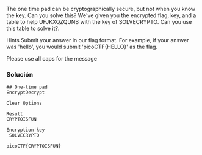 The one time pad can be cryptographically secure, but not when you know the key. Can you solve this? We've given you the encrypted flag, key, and a table to help UFJKXQZQUNB with the key of SOLVECRYPTO. Can you use this table to solve it?.

Hints
Submit your answer in our flag format. For example, if your answer was 'hello', you would submit 'picoCTF{HELLO}' as the flag.

Please use all caps for the message

### Solución

```
## One-time pad
EncryptDecrypt

Clear Options

Result
CRYPTOISFUN

Encryption key
 SOLVECRYPTO
 
picoCTF{CRYPTOISFUN}

```